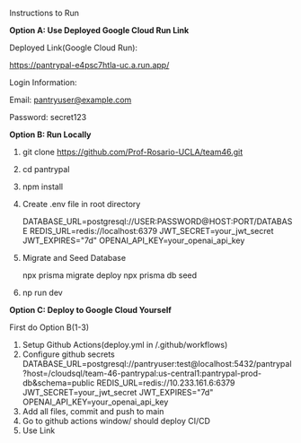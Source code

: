 Instructions to Run


**Option A: Use Deployed Google Cloud Run Link**


Deployed Link(Google Cloud Run):

https://pantrypal-e4psc7htla-uc.a.run.app/

Login Information:

Email: pantryuser@example.com 

Password: secret123



**Option B: Run Locally**

1) git clone https://github.com/Prof-Rosario-UCLA/team46.git

2) cd pantrypal

3) npm install

4) Create .env file in root directory

    DATABASE_URL=postgresql://USER:PASSWORD@HOST:PORT/DATABASE
    REDIS_URL=redis://localhost:6379
    JWT_SECRET=your_jwt_secret
    JWT_EXPIRES="7d"
    OPENAI_API_KEY=your_openai_api_key

5) Migrate and Seed Database

    npx prisma migrate deploy
    npx prisma db seed

6) np run dev


**Option C: Deploy to Google Cloud Yourself**

First do Option B(1-3)

1) Setup Github Actions(deploy.yml in /.github/workflows)
2) Configure github secrets
    DATABASE_URL=postgresql://pantryuser:test@localhost:5432/pantrypal?host=/cloudsql/team-46-pantrypal:us-central1:pantrypal-prod-db&schema=public
    REDIS_URL=redis://10.233.161.6:6379
    JWT_SECRET=your_jwt_secret
    JWT_EXPIRES="7d"
    OPENAI_API_KEY=your_openai_api_key
3) Add all files, commit and push to main
4) Go to github actions window/ should deploy CI/CD
5) Use Link



   

